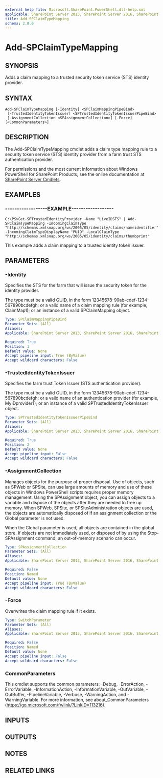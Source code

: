 ```yaml
---
external help file: Microsoft.SharePoint.PowerShell.dll-help.xml
applicable: SharePoint Server 2013, SharePoint Server 2016, SharePoint Server 2019
title: Add-SPClaimTypeMapping
schema: 2.0.0
---
```


# Add-SPClaimTypeMapping

## SYNOPSIS

Adds a claim mapping to a trusted security token service (STS) identity provider.



## SYNTAX

```
Add-SPClaimTypeMapping [-Identity] <SPClaimMappingPipeBind>
 [-TrustedIdentityTokenIssuer] <SPTrustedIdentityTokenIssuerPipeBind>
 [-AssignmentCollection <SPAssignmentCollection>] [-Force] [<CommonParameters>]
```

## DESCRIPTION
The Add-SPClaimTypeMapping cmdlet adds a claim type mapping rule to a security token service (STS) identity provider from a farm trust STS authentication provider.

For permissions and the most current information about Windows PowerShell for SharePoint Products, see the online documentation at [SharePoint Server Cmdlets](https://docs.microsoft.com/powershell/sharepoint/sharepoint-server/sharepoint-server-cmdlets).

## EXAMPLES

### ------------------EXAMPLE------------------ 
```
C:\PS>Get-SPTrustedIdentityProvider -Name "LiveIDSTS" | Add-SPClaimTypeMapping -IncomingClaimType "http://schemas.xmlsoap.org/ws/2005/05/identity/claims/nameidentifier" -IncomingClaimTypeDisplayName "PUID" -LocalClaimType "http://schemas.xmlsoap.org/ws/2005/05/identity/claims/thumbprint"
```

This example adds a claim mapping to a trusted identity token issuer.

## PARAMETERS

### -Identity
Specifies the STS for the farm that will issue the security token for the identity provider.

The type must be a valid GUID, in the form 12345678-90ab-cdef-1234-567890bcdefgh; or a valid name of a claim mapping rule (for example, ClaimMap1); or an instance of a valid SPClaimMapping object.

```yaml
Type: SPClaimMappingPipeBind
Parameter Sets: (All)
Aliases: 
Applicable: SharePoint Server 2013, SharePoint Server 2016, SharePoint Server 2019

Required: True
Position: 1
Default value: None
Accept pipeline input: True (ByValue)
Accept wildcard characters: False
```

### -TrustedIdentityTokenIssuer
Specifies the farm trust Token Issuer (STS authentication provider).

The type must be a valid GUID, in the form 12345678-90ab-cdef-1234-567890bcdefgh; or a valid name of an authentication provider (for example, MyIDprovider1); or an instance of a valid SPTrustedIdentityTokenIssuer object.

```yaml
Type: SPTrustedIdentityTokenIssuerPipeBind
Parameter Sets: (All)
Aliases: 
Applicable: SharePoint Server 2013, SharePoint Server 2016, SharePoint Server 2019

Required: True
Position: 2
Default value: None
Accept pipeline input: False
Accept wildcard characters: False
```

### -AssignmentCollection
Manages objects for the purpose of proper disposal.
Use of objects, such as SPWeb or SPSite, can use large amounts of memory and use of these objects in Windows PowerShell scripts requires proper memory management.
Using the SPAssignment object, you can assign objects to a variable and dispose of the objects after they are needed to free up memory.
When SPWeb, SPSite, or SPSiteAdministration objects are used, the objects are automatically disposed of if an assignment collection or the Global parameter is not used.

When the Global parameter is used, all objects are contained in the global store.
If objects are not immediately used, or disposed of by using the Stop-SPAssignment command, an out-of-memory scenario can occur.

```yaml
Type: SPAssignmentCollection
Parameter Sets: (All)
Aliases: 
Applicable: SharePoint Server 2013, SharePoint Server 2016, SharePoint Server 2019

Required: False
Position: Named
Default value: None
Accept pipeline input: True (ByValue)
Accept wildcard characters: False
```

### -Force
Overwrites the claim mapping rule if it exists.

```yaml
Type: SwitchParameter
Parameter Sets: (All)
Aliases: 
Applicable: SharePoint Server 2013, SharePoint Server 2016, SharePoint Server 2019

Required: False
Position: Named
Default value: None
Accept pipeline input: False
Accept wildcard characters: False
```

### CommonParameters
This cmdlet supports the common parameters: -Debug, -ErrorAction, -ErrorVariable, -InformationAction, -InformationVariable, -OutVariable, -OutBuffer, -PipelineVariable, -Verbose, -WarningAction, and -WarningVariable. For more information, see about_CommonParameters (https://go.microsoft.com/fwlink/?LinkID=113216).

## INPUTS

## OUTPUTS

## NOTES

## RELATED LINKS

